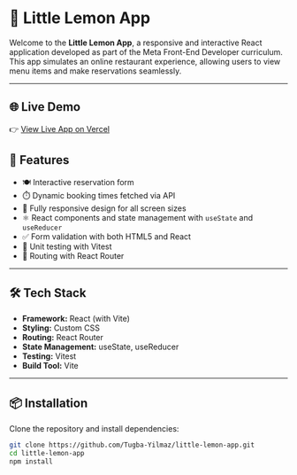 # 🥗 Little Lemon App

Welcome to the **Little Lemon App**, a responsive and interactive React application developed as part of the Meta Front-End Developer curriculum. This app simulates an online restaurant experience, allowing users to view menu items and make reservations seamlessly.

---
## 🌐 Live Demo

👉 [View Live App on Vercel](https://little-lemon-app-wine.vercel.app)

## 🚀 Features

- 🍽️ Interactive reservation form  
- ⏱️ Dynamic booking times fetched via API  
- 📱 Fully responsive design for all screen sizes  
- ⚛️ React components and state management with `useState` and `useReducer`  
- ✅ Form validation with both HTML5 and React  
- 🧪 Unit testing with Vitest  
- 🔗 Routing with React Router  

---

## 🛠️ Tech Stack

- **Framework:** React (with Vite)  
- **Styling:** Custom CSS  
- **Routing:** React Router  
- **State Management:** useState, useReducer  
- **Testing:** Vitest  
- **Build Tool:** Vite  

---

## 📦 Installation

Clone the repository and install dependencies:

```bash
git clone https://github.com/Tugba-Yilmaz/little-lemon-app.git
cd little-lemon-app
npm install
